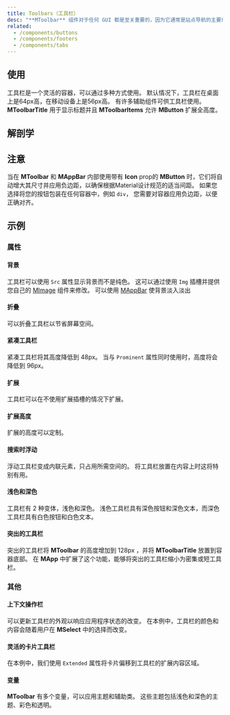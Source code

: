 ```yaml
---
title: Toolbars（工具栏）
desc: "**MToolbar** 组件对于任何 GUI 都是至关重要的，因为它通常是站点导航的主要来源。 工具栏组件与 [MNavigationDrawer](/components/navigation-drawers) 和 [MCard](/components/cards) 配合使用非常有效。"
related:
  - /components/buttons
  - /components/footers
  - /components/tabs
---
```


## 使用

工具栏是一个灵活的容器，可以通过多种方式使用。 默认情况下，工具栏在桌面上是64px高，在移动设备上是56px高。 有许多辅助组件可供工具栏使用。 **MToolbarTitle** 用于显示标题并且 **MToolbarItems** 允许 **MButton** 扩展全高度。

<toolbars-usage></toolbars-usage>

## 解剖学

## 注意

<!--alert:warning-->
当在 **MToolbar** 和 **MAppBar** 内部使用带有 **Icon** prop的 **MButton** 时，它们将自动增大其尺寸并应用负边距，以确保根据Material设计规范的适当间距。
如果您选择将您的按钮包装在任何容器中，例如 `div`， 您需要对容器应用负边距，以便正确对齐。
<!--/alert:warning-->

## 示例

### 属性

#### 背景

工具栏可以使用 `Src` 属性显示背景而不是纯色。 这可以通过使用 `Img` 插槽并提供您自己的 [MImage](/components/images) 组件来修改。
可以使用 [MAppBar](/components/app-bars) 使背景淡入淡出

<masa-example file="Examples.components.toolbars.Background"></masa-example>

#### 折叠

可以折叠工具栏以节省屏幕空间。

<masa-example file="Examples.components.toolbars.Collapse"></masa-example>

#### 紧凑工具栏

紧凑工具栏将其高度降低到 48px。 当与 `Prominent` 属性同时使用时，高度将会降低到 96px。

<masa-example file="Examples.components.toolbars.DenseToolbars"></masa-example>

#### 扩展

工具栏可以在不使用扩展插槽的情况下扩展。

<masa-example file="Examples.components.toolbars.Extended"></masa-example>

#### 扩展高度

扩展的高度可以定制。

<masa-example file="Examples.components.toolbars.ExtensitionHeight"></masa-example>

#### 搜索时浮动

浮动工具栏变成内联元素，只占用所需空间的。 将工具栏放置在内容上时这将特别有用。

<masa-example file="Examples.components.toolbars.FloatingWithSearch"></masa-example>

#### 浅色和深色

工具栏有 2 种变体，浅色和深色。 浅色工具栏具有深色按钮和深色文本，而深色工具栏具有白色按钮和白色文本。

<masa-example file="Examples.components.toolbars.LightAndDark"></masa-example>

#### 突出的工具栏

突出的工具栏将 **MToolbar** 的高度增加到 128px ，并将 **MToolbarTitle** 放置到容器底部。 
在 **MApp** 中扩展了这个功能，能够将突出的工具栏缩小为密集或短工具栏。

<masa-example file="Examples.components.toolbars.ProminentToolbars"></masa-example>

### 其他

#### 上下文操作栏

可以更新工具栏的外观以响应应用程序状态的改变。 在本例中，工具栏的颜色和内容会随着用户在 **MSelect** 中的选择而改变。

<masa-example file="Examples.components.toolbars.ContextualActionBar"></masa-example>

#### 灵活的卡片工具栏

在本例中，我们使用 `Extended` 属性将卡片偏移到工具栏的扩展内容区域。

<masa-example file="Examples.components.toolbars.FlexibleAndCardToolbar"></masa-example>

#### 变量

**MToolbar** 有多个变量，可以应用主题和辅助类。 这些主题包括浅色和深色的主题、彩色和透明。

<masa-example file="Examples.components.toolbars.Variations"></masa-example>